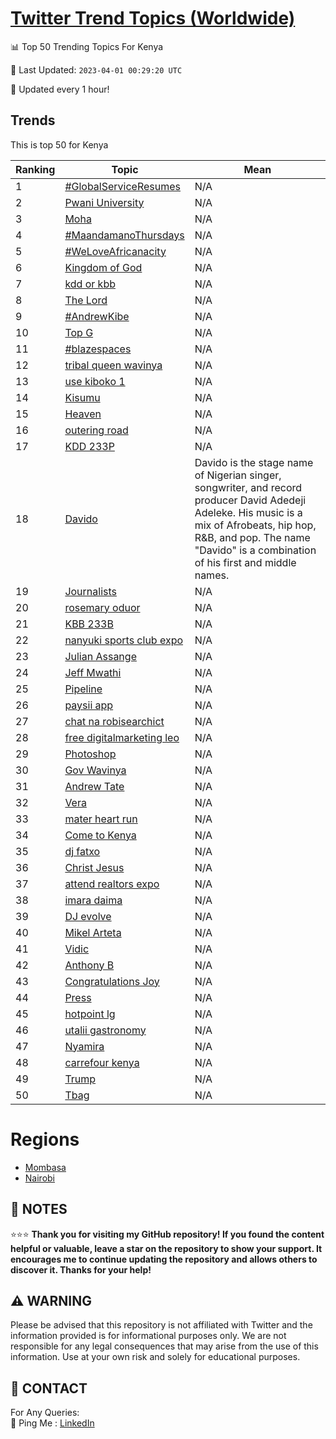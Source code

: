 [Twitter Trend Topics (Worldwide)](https://github.com/ErcinDedeoglu/Twitter-Trend-Topics)
==========


📊 Top 50 Trending Topics For Kenya

📆 Last Updated: `2023-04-01 00:29:20 UTC`

🔧 Updated every 1 hour!


## Trends

This is top 50 for Kenya

| Ranking | Topic | Mean |
| ------- | ------------ | ------------ |
| 1 | [#GlobalServiceResumes](http://twitter.com/search?q=%23GlobalServiceResumes) | N/A |
| 2 | [Pwani University](http://twitter.com/search?q=Pwani+University) | N/A |
| 3 | [Moha](http://twitter.com/search?q=Moha) | N/A |
| 4 | [#MaandamanoThursdays](http://twitter.com/search?q=%23MaandamanoThursdays) | N/A |
| 5 | [#WeLoveAfricanacity](http://twitter.com/search?q=%23WeLoveAfricanacity) | N/A |
| 6 | [Kingdom of God](http://twitter.com/search?q=Kingdom+of+God) | N/A |
| 7 | [kdd or kbb](http://twitter.com/search?q=kdd+or+kbb) | N/A |
| 8 | [The Lord](http://twitter.com/search?q=The+Lord) | N/A |
| 9 | [#AndrewKibe](http://twitter.com/search?q=%23AndrewKibe) | N/A |
| 10 | [Top G](http://twitter.com/search?q=Top+G) | N/A |
| 11 | [#blazespaces](http://twitter.com/search?q=%23blazespaces) | N/A |
| 12 | [tribal queen wavinya](http://twitter.com/search?q=tribal+queen+wavinya) | N/A |
| 13 | [use kiboko 1](http://twitter.com/search?q=use+kiboko+1) | N/A |
| 14 | [Kisumu](http://twitter.com/search?q=Kisumu) | N/A |
| 15 | [Heaven](http://twitter.com/search?q=Heaven) | N/A |
| 16 | [outering road](http://twitter.com/search?q=outering+road) | N/A |
| 17 | [KDD 233P](http://twitter.com/search?q=KDD+233P) | N/A |
| 18 | [Davido](http://twitter.com/search?q=Davido) | Davido is the stage name of Nigerian singer, songwriter, and record producer David Adedeji Adeleke. His music is a mix of Afrobeats, hip hop, R&B, and pop. The name "Davido" is a combination of his first and middle names. |
| 19 | [Journalists](http://twitter.com/search?q=Journalists) | N/A |
| 20 | [rosemary oduor](http://twitter.com/search?q=rosemary+oduor) | N/A |
| 21 | [KBB 233B](http://twitter.com/search?q=KBB+233B) | N/A |
| 22 | [nanyuki sports club expo](http://twitter.com/search?q=nanyuki+sports+club+expo) | N/A |
| 23 | [Julian Assange](http://twitter.com/search?q=Julian+Assange) | N/A |
| 24 | [Jeff Mwathi](http://twitter.com/search?q=Jeff+Mwathi) | N/A |
| 25 | [Pipeline](http://twitter.com/search?q=Pipeline) | N/A |
| 26 | [paysii app](http://twitter.com/search?q=paysii+app) | N/A |
| 27 | [chat na robisearchict](http://twitter.com/search?q=chat+na+robisearchict) | N/A |
| 28 | [free digitalmarketing leo](http://twitter.com/search?q=free+digitalmarketing+leo) | N/A |
| 29 | [Photoshop](http://twitter.com/search?q=Photoshop) | N/A |
| 30 | [Gov Wavinya](http://twitter.com/search?q=Gov+Wavinya) | N/A |
| 31 | [Andrew Tate](http://twitter.com/search?q=Andrew+Tate) | N/A |
| 32 | [Vera](http://twitter.com/search?q=Vera) | N/A |
| 33 | [mater heart run](http://twitter.com/search?q=mater+heart+run) | N/A |
| 34 | [Come to Kenya](http://twitter.com/search?q=Come+to+Kenya) | N/A |
| 35 | [dj fatxo](http://twitter.com/search?q=dj+fatxo) | N/A |
| 36 | [Christ Jesus](http://twitter.com/search?q=Christ+Jesus) | N/A |
| 37 | [attend realtors expo](http://twitter.com/search?q=attend+realtors+expo) | N/A |
| 38 | [imara daima](http://twitter.com/search?q=imara+daima) | N/A |
| 39 | [DJ evolve](http://twitter.com/search?q=DJ+evolve) | N/A |
| 40 | [Mikel Arteta](http://twitter.com/search?q=Mikel+Arteta) | N/A |
| 41 | [Vidic](http://twitter.com/search?q=Vidic) | N/A |
| 42 | [Anthony B](http://twitter.com/search?q=Anthony+B) | N/A |
| 43 | [Congratulations Joy](http://twitter.com/search?q=Congratulations+Joy) | N/A |
| 44 | [Press](http://twitter.com/search?q=Press) | N/A |
| 45 | [hotpoint lg](http://twitter.com/search?q=hotpoint+lg) | N/A |
| 46 | [utalii gastronomy](http://twitter.com/search?q=utalii+gastronomy) | N/A |
| 47 | [Nyamira](http://twitter.com/search?q=Nyamira) | N/A |
| 48 | [carrefour kenya](http://twitter.com/search?q=carrefour+kenya) | N/A |
| 49 | [Trump](http://twitter.com/search?q=Trump) | N/A |
| 50 | [Tbag](http://twitter.com/search?q=Tbag) | N/A |



# Regions

* [Mombasa](</Kenya/Mombasa.md>)
* [Nairobi](</Kenya/Nairobi.md>)



## 📝 NOTES

⭐⭐⭐ **Thank you for visiting my GitHub repository! If you found the content helpful or valuable, leave a star on the repository to show your support. It encourages me to continue updating the repository and allows others to discover it. Thanks for your help!**


## ⚠️ WARNING

Please be advised that this repository is not affiliated with Twitter and the information provided is for informational purposes only. We are not responsible for any legal consequences that may arise from the use of this information. Use at your own risk and solely for educational purposes.


## 📨 CONTACT

 For Any Queries:  
            🏓 Ping Me : [LinkedIn](https://www.linkedin.com/in/ercindedeoglu/)
